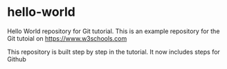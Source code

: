 # hello-world
Hello World repository for Git tutorial.
This is an example repository for the Git tutoial on https://www.w3schools.com

This repository is built step by step in the tutorial.
It now includes steps for Github
